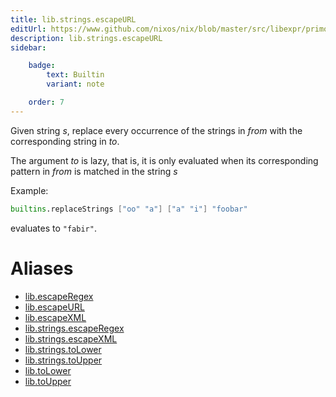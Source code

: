 ```yaml
---
title: lib.strings.escapeURL
editUrl: https://www.github.com/nixos/nix/blob/master/src/libexpr/primops.cc
description: lib.strings.escapeURL
sidebar:

    badge:
        text: Builtin
        variant: note

    order: 7
---
```


Given string *s*, replace every occurrence of the strings in *from*
with the corresponding string in *to*.

The argument *to* is lazy, that is, it is only evaluated when its corresponding pattern in *from* is matched in the string *s*

Example:

```nix
builtins.replaceStrings ["oo" "a"] ["a" "i"] "foobar"
```

evaluates to `"fabir"`.


# Aliases

- [lib.escapeRegex](reference/lib/lib-escapeRegex)
- [lib.escapeURL](reference/lib/lib-escapeURL)
- [lib.escapeXML](reference/lib/lib-escapeXML)
- [lib.strings.escapeRegex](reference/lib/strings/lib-strings-escapeRegex)
- [lib.strings.escapeXML](reference/lib/strings/lib-strings-escapeXML)
- [lib.strings.toLower](reference/lib/strings/lib-strings-toLower)
- [lib.strings.toUpper](reference/lib/strings/lib-strings-toUpper)
- [lib.toLower](reference/lib/lib-toLower)
- [lib.toUpper](reference/lib/lib-toUpper)


